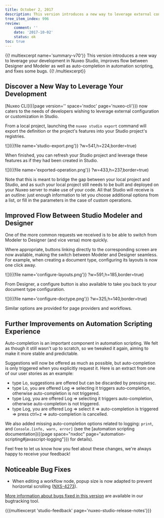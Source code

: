 ```yaml
---
title: October 2, 2017
description: This version introduces a new way to leverage external configuration / customization in Studio, improves auto-completion in automation scripting and flow between Modeler and Designer.
tree_item_index: 996
review:
    comment: ''
    date: '2017-10-02'
    status: ok
toc: true
---
```


{{! multiexcerpt name='summary-v70'}}
This version introduces a new way to leverage your development in Nuxeo Studio, improves flow between Designer and Modeler as well as auto-completion in automation scripting, and fixes some bugs.
{{! /multiexcerpt}}

## Discover a New Way to Leverage Your Development
[Nuxeo CLI]({{page version='' space='nxdoc' page='nuxeo-cli'}}) now caters to the needs of developers wishing to leverage external configuration or customization in Studio.

From a local project, launching the `nuxeo studio export` command will export the definition or the project's features into your Studio project's registries.

![]({{file name='studio-export.png'}} ?w=541,h=224,border=true)

When finished, you can refresh your Studio project and leverage these features as if they had been created in Studio.

![]({{file name='exported-operation.png'}} ?w=433,h=237,border=true)

Note that this is meant to bridge the gap between your local project and Studio, and as such your local project still needs to be built and deployed on your Nuxeo server to make use of your code. All that Studio will receive is an outline: just enough information to let you choose additional options from a list, or fill in the parameters in the case of custom operations.

## Improved Flow Between Studio Modeler and Designer
One of the more common requests we received is to be able to switch from Modeler to Designer (and vice versa) more quickly.

Where appropriate, buttons linking directly to the corresponding screen are now available, making the switch between Modeler and Designer seamless. For example, when creating a document type, configuring its layouts is now one click away.

![]({{file name='configure-layouts.png'}} ?w=591,h=185,border=true)

From Designer, a configure button is also available to take you back to your document type configuration.

![]({{file name='configure-doctype.png'}} ?w=325,h=140,border=true)

Similar options are provided for page providers and workflows.

## Further Improvements on Automation Scripting Experience
Auto-completion is an important component in automation scripting. We felt as though it still wasn't up to scratch, so we tweaked it again, aiming to make it more stable and predictable.

Suggestions will now be offered as much as possible, but auto-completion is only triggered when you explicitly request it. Here is an extract from one of our user stories as an example:

- type Lo, suggestions are offered but can be discarded by pressing esc.
- type Lo, you are offered Log => selecting it triggers auto-completion, otherwise auto-completion is not triggered.
- type Log, you are offered Log => selecting it triggers auto-completion, otherwise auto-completion is not triggered.
- type Log, you are offered Log => select it => auto-completion is triggered => press ctrl+z => auto-completion is cancelled.

We also added missing auto-completion options related to logging: `print`, and `Console.[info, warn, error]` (see the [automation scripting documentation]({{page space="nxdoc" page="automation-scripting#javascript-logging"}}) for details).

Feel free to let us know how you feel about these changes, we're always happy to receive your feedback!

## Noticeable Bug Fixes

- When editing a workflow node, popup size is now adapted to prevent horizontal scrolling ([NXS-4273](https://jira.nuxeo.com/browse/NXS-4273)).

[More information about bugs fixed in this version](https://jira.nuxeo.com/issues/?jql=fixVersion%20%3D%20%2270%22%20AND%20project%20%3D%20NXS) are available in our bugtracking tool.

{{{multiexcerpt 'studio-feedback' page='nuxeo-studio-release-notes'}}}
